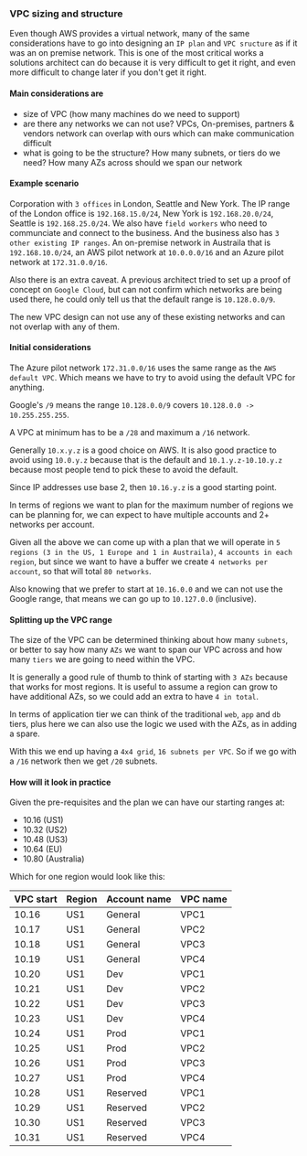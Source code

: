 ### VPC sizing and structure

Even though AWS provides a virtual network, many of the same considerations have to go into designing an `IP plan` and `VPC sructure` as if it was an on premise network. This is one of the most critical works a solutions architect can do because it is very difficult to get it right, and even more difficult to change later if you don't get it right.

#### Main considerations are

- size of VPC (how many machines do we need to support)
- are there any networks we can not use? VPCs, On-premises, partners & vendors network can overlap with ours which can make communication difficult
- what is going to be the structure? How many subnets, or tiers do we need? How many AZs across should we span our network

#### Example scenario

Corporation with `3 offices` in London, Seattle and New York. The IP range of the London office is `192.168.15.0/24`, New York is `192.168.20.0/24`, Seattle is `192.168.25.0/24`. We also have `field workers` who need to communciate and connect to the business. And the business also has `3 other existing IP ranges`. An on-premise network in Austraila that is `192.168.10.0/24`, an AWS pilot network at `10.0.0.0/16` and an Azure pilot network at `172.31.0.0/16`.

Also there is an extra caveat. A previous architect tried to set up a proof of concept on `Google Cloud`, but can not confirm which networks are being used there, he could only tell us that the default range is `10.128.0.0/9`.

The new VPC design can not use any of these existing networks and can not overlap with any of them.

#### Initial considerations

The Azure pilot network `172.31.0.0/16` uses the same range as the `AWS default VPC`. Which means we have to try to avoid using the default VPC for anything.

Google's `/9` means the range `10.128.0.0/9` covers `10.128.0.0 -> 10.255.255.255`.

A VPC at minimum has to be a `/28` and maximum a `/16` network.

Generally `10.x.y.z` is a good choice on AWS. It is also good practice to avoid using `10.0.y.z` because that is the default and `10.1.y.z-10.10.y.z` because most people tend to pick these to avoid the default.

Since IP addresses use base 2, then `10.16.y.z` is a good starting point.

In terms of regions we want to plan for the maximum number of regions we can be planning for, we can expect to have multiple accounts and 2+ networks per account.

Given all the above we can come up with a plan that we will operate in `5 regions (3 in the US, 1 Europe and 1 in Austraila)`, `4 accounts in each region`, but since we want to have a buffer we create `4 networks per account`, so that will total `80 networks`.

Also knowing that we prefer to start at `10.16.0.0` and we can not use the Google range, that means we can go up to `10.127.0.0` (inclusive).

#### Splitting up the VPC range

The size of the VPC can be determined thinking about how many `subnets`, or better to say how many `AZs` we want to span our VPC across and how many `tiers` we are going to need within the VPC.

It is generally a good rule of thumb to think of starting with `3 AZs` because that works for most regions. It is useful to assume a region can grow to have additional AZs, so we could add an extra to have `4 in total`.

In terms of application tier we can think of the traditional `web`, `app` and `db` tiers, plus here we can also use the logic we used with the AZs, as in adding a spare.

With this we end up having a `4x4 grid`, `16 subnets per VPC`. So if we go with a `/16` network then we get `/20` subnets.

#### How will it look in practice

Given the pre-requisites and the plan we can have our starting ranges at:

- 10.16 (US1)
- 10.32 (US2)
- 10.48 (US3)
- 10.64 (EU)
- 10.80 (Australia)

Which for one region would look like this:

| VPC start | Region  | Account name | VPC name |
| --------- | ------- | ------------ | -------- |
| 10.16     | US1     | General      | VPC1     |
| 10.17     | US1     | General      | VPC2     |
| 10.18     | US1     | General      | VPC3     |
| 10.19     | US1     | General      | VPC4     |
| 10.20     | US1     | Dev          | VPC1     |
| 10.21     | US1     | Dev          | VPC2     |
| 10.22     | US1     | Dev          | VPC3     |
| 10.23     | US1     | Dev          | VPC4     |
| 10.24     | US1     | Prod         | VPC1     |
| 10.25     | US1     | Prod         | VPC2     |
| 10.26     | US1     | Prod         | VPC3     |
| 10.27     | US1     | Prod         | VPC4     |
| 10.28     | US1     | Reserved     | VPC1     |
| 10.29     | US1     | Reserved     | VPC2     |
| 10.30     | US1     | Reserved     | VPC3     |
| 10.31     | US1     | Reserved     | VPC4     |




